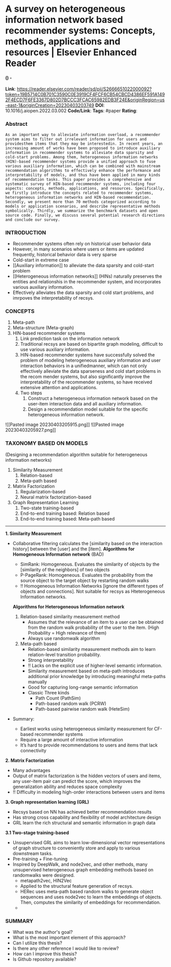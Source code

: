 # A survey on heterogeneous information network based recommender systems: Concepts, methods, applications and resources | Elsevier Enhanced Reader
#### () - 
**Link**: https://reader.elsevier.com/reader/sd/pii/S2666651022000092?token=19B5714C0B701C3590C0E3919CF4FCF6CB54CBCD4386EF591A1492F4ECD7F6FE3367D802D7BCCC3FCAC65982EDB3F24E&originRegion=us-east-1&originCreation=20230403203749
**DOI**: 10.1016/j.aiopen.2022.03.002
**Code/Link**:
**Tags**: #paper
**Rating**:

### Abstract

```
As an important way to alleviate information overload, a recommender system aims to filter out irrelevant information for users and providesthem items that they may be interestedin. In recent years, an increasing amount of works have been proposed to introduce auxiliary information in recommender systems to alleviate data sparsity and cold-start problems. Among them, heterogeneous information networks (HIN)-based recommender systems provide a unified approach to fuse various auxiliary information, which can be combined with mainstream recommendation algorithms to effectively enhance the performance and interpretability of models, and thus have been applied in many kinds of recommendation tasks. This paper provides a comprehensive and systematic survey of HIN-based recommender systems, including four aspects: concepts, methods, applications, and resources. Specifically, we firstly introduce the concepts related to recommender systems, heterogeneous information networks and HIN-based recommendation. Secondly, we present more than 70 methods categorized according to models or application scenarios, and describe representative methods symbolically. Thirdly, we summarize the benchmark datasets and open source code. Finally, we discuss several potential research directions and conclude our survey.
```

### INTRODUCTION

- Recommender systems often rely on historical user behavior data
- However, in many scenarios where users or items are updated frequently, historical behavior data is very sparse
- Cold-start in extreme case
- [[Auxiliary information]] to alleviate the data sparsity and cold-start problem
- [[Heterogeneous information networks]] (HINs) naturally preserves the entities and relationshis in the recommender system, and incorporates various auxiliary information.
- Effectively alleviates the data sparsity and cold start problems, and imrpoves the interpretability of recsys.

### CONCEPTS

1. Meta-path
2. Meta-structure (Meta-graph)
3. HIN-based recommender systems
	1. Link prediction task on the information network
	2. Traditional recsys are based on bipartite graph modeling, difficult to use various auxiliary information.
	3. HIN-based recommender systems have successfully solved the problem of modeling heterogeneous auxiliary information and user interaction behaviors in a unifiedmanner, which can not only effectively alleviate the data sparseness and cold start problems in the recom mender systems, but also significantly improve the interpretability of the recommender systems, so have received extensive attention and applications.
	4. Two steps
		1. Construct a heterogeneous information network based on the user-item interaction data and all auxiliary information.
		2. Design a recommendation model suitable for the specific heterogeneous information network.

![[Pasted image 20230403205915.png]]
![[Pasted image 20230403205927.png]]

### TAXONOMY BASED ON MODELS
(Designing a recommendation algorithm suitable for heterogeneous information networks)

1. Similarity Measurement
	1. Relation-based
	2. Meta-path based
2. Matrix Factorization
	1. Regularization-based
	2. Neural matrix factorization-based
3. Graph Representation Learning
	1. Two-state training-based
	2. End-to-end training based: Relation based
	3. End-to-end training based: Meta-path based
--- 
**1. Similarity Measurement**
- Collaborative filtering calculates the [similarity based on the interaction history] between the [user] and the [item]. 
	**Algorithms for Homogeneous Information network** (BAD)	
	- SimRank: Homogeneous. Evaluates the similarity of objects by the [similarity of the neighbors] of two objects
	- P-PageRank: Homogeneous. Evaluates the probability from the source object to the target object by restarting random walks
	- !! Homogeneous Information Networks [ignore the different types of objects and connections]. Not suitable for recsys as Hteterogeneous Information networks.

	**Algorithms for Heterogeneous Information network**
	1. Relation-based similarity measurement method
		- Assumes that the relevance of an item to a user can be obtained from the random walk probability of the user to the item. (High Probability = High relevance of them)
		- Always use randomwalk algorithm
	2. Meta-path based
		- Relation-based similarity measurement methods aim to learn relation-level transition probability.
		- Strong interpretability
		- !! Lacks on the explicit use of higher-level semantic information.
		- Similarity measurement based on meta-path introduces additional prior knowledge by introducing meaningful meta-paths manually
		- Good for capturing long-range semantic information
		- Classic Three kinds
			- Path Count (PathSim)
			- Path-based random walk (PCRW)
			- Path-based pairwise random walk (HeteSim)
- Summary: 
	- Earliest works using heterogeneous similarity measurement for CF-based recommender systems
	- Require a large amount of interactive information
	- It’s hard to provide recommendations to users and items that lack connectivity

**2. Matrix Factorization**
- Many advantages
- Output of matrix factorization is the hidden vectors of users and items, any user-item pair can predict the score, which improves the generalization ability and reduces space complexity
- !! Difficulty in modeling high-order interactions between users and items

**3. Graph representation learning (GRL)**
- Recsys based on NN has achieved better recommendation results
- Has strong cross capability and flexibility of model architecture design
- GRL learn the rich structural and semantic information in graph data

**3.1 Two-stage training-based**
- Unsupervised GRL aims to learn low-dimensional vector representations of graph structure to conveniently store and apply to various downstream tasks.
- Pre-training + Fine-tuning
- Inspired by DeepWalk, and node2vec, and other methods, many unsupervised heterogeneous graph embedding methods based on randomwalks were designed. 
	- metapath2vec, HIN2Vec
	- Applied to the structural feature generation of recsys.
	- HERec uses meta-path based random walks to generate object sequences and uses node2vec to learn the embeddings of objects. Then, computes the similarity of embeddings for recommendation.
	- 


### SUMMARY
- What was the author's goal?
- What is the most important element of this approach?
- Can I utilize this thesis?
- Is there any other reference I would like to review?
- How can I improve this thesis?
- Is Github repository available?